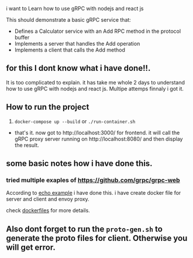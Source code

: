 i want to Learn how to use gRPC with nodejs and react js

This should demonstrate a basic gRPC service that:

- Defines a Calculator service with an Add RPC method in the protocol buffer
- Implements a server that handles the Add operation
- Implements a client that calls the Add method

## for this I dont know what i have done!!.

It is too complicated to explain. it has take me whole 2 days to understand how to use gRPC with nodejs and react js. Multipe attemps finnaly i got it.

## How to run the project

1. `docker-compose up --build`
   or
   `./run-container.sh`

- that's it. now
  got to http://localhost:3000/ for frontend.
  it will call the gRPC proxy server running on http://localhost:8080/
  and then display the result.

## some basic notes how i have done this.

### tried multiple exaples of https://github.com/grpc/grpc-web

According to [echo example](https://github.com/grpc/grpc-web/blob/master/net/grpc/gateway/examples/echo) i have done this. i have create docker file for server and client and envoy proxy.

check [dockerfiles](./docker/) for more details.

## Also dont forget to run the `proto-gen.sh` to generate the proto files for client. Otherwise you will get error.
